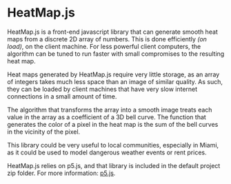 # HeatMap.js
HeatMap.js is a front-end javascript library that can generate smooth heat maps from a discrete 2D array of numbers. 
This is done efficiently *(on load)*, on the client machine. 
For less powerful client computers, the algorithm can be tuned to run faster with small compromises to the resulting heat map.

Heat maps generated by HeatMap.js require very little storage, as an array of integers takes much less space than an image of similar quality.
As such, they can be loaded by client machines that have very slow internet connections in a small amount of time.

The algorithm that transforms the array into a smooth image treats each value in the array as a coefficient of a 3D bell curve.
The function that generates the color of a pixel in the heat map is the sum of the bell curves in the vicinity of the pixel.

This library could be very useful to local communities, especially in Miami, as it could be used to model dangerous weather events or rent prices.

HeatMap.js relies on p5.js, and that library is included in the default project zip folder. For more information: [p5.js](https://p5js.org/).
